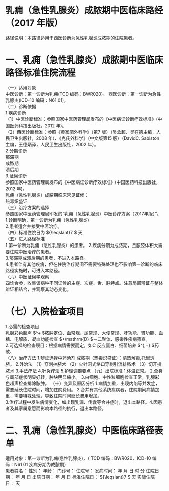 # 乳痈（急性乳腺炎）成脓期中医临床路经  （2017 年版）  
路径说明：本路径适用于西医诊断为急性乳腺炎成脓期的住院患者。  
# 一、乳痈（急性乳腺炎）成脓期中医临床路径标准住院流程  
（一）适用对象  
中医诊断：第一诊断为乳痈(TCD 编码：BWR020)。 西医诊断：第一诊断为急性乳腺炎(ICD-10 编码：N61 01)。  
（二）诊断依据  
1.疾病诊断  
（1）中医诊断标准：参照国家中医药管理局发布的《中医病证诊断疗效标准》(中国医药科技出版社，2012 年)。  
（2）西医诊断标准：参照《黄家驷外科学》（第7 版）（吴孟超、吴在德主编，人民卫生出版社，2008 年）、《克氏外科学》（中文版第15 版）（DavidC. Sabiston 主编，王德炳译，人民卫生出版社，2002 年）。  
2.分期诊断  
郁滞期  
成脓期  
溃后期  
3.证候诊断  
参照国家中医药管理局发布的《中医病证诊断疗效标准》(中国医药科技出版社，2012 年)。  
乳痈（急性乳腺炎）成脓期临床常见证候：  
热毒炽盛证  
（三）治疗方案的选择  
参照国家中医药管理局印发的“乳痈（急性乳腺炎）中医诊疗方案（2017年版）”。  
1.诊断明确，第一诊断为乳痈（急性乳腺炎）  
2.患者适合并接受中医治疗。  
（四）标准住院日为 ${\leqslant}7 $ 天  
（五）进入路径标准  
1.第一诊断为乳痈（急性乳腺炎）的患者。 2.疾病分期为成脓期，且脓腔体积大需要住院中医治疗的患者。  
3.郁滞期或溃后期的患者，不进入本路径。  
4.患者伴有其他疾病，但在住院治疗期间不需要特殊处理也不影响第一诊断的临床路径实施时，可进入本路径。  
（六）中医证候学观察  
四诊合参，收集该病种不同证候的主症、次症、舌、脉特点。注意局部辨证与整体辨证相结合，并观察其动态变化。  
# （七）入院检查项目  
1.必需的检查项目  
乳腺彩色超声 $^+ $脓肿定位、血常规、尿常规、大便常规、肝功能、肾功能、血糖、电解质、凝血功能检查 $+\mathrm{D} $－二聚体、感染性疾病筛查。  
2.可选择的检查项目：根据病情需要而定，如C 反应蛋白、细菌培养 $^{,+} $药敏、  
（八）治疗方法 1.辨证选择中药汤剂  成脓期（热毒炽盛证）：清热解毒,托里透脓。 2.外治法 （1）穿刺抽脓术 （2）火针洞式烙口穿刺引流排脓术  （3）切开排脓术 3.手法疗法  4.针灸疗法 5.护理调摄要点 （九）出院标准 1.体温正常。 2.全身与局部症状明显好转，肿块明显缩小。 3.白细胞、中性粒细胞检查正常，乳腺彩色超声检查排除脓肿。 （十）变异及原因分析 1.病情加重，出现内陷等并发症，需要延长住院时间，增加住院费用。 2.合并有其他系统疾病者，住院期间病情加重，需要特殊处理，导致住院时间延长费用增加。  
3.治疗过程中发生病情变化，如出现乳漏、传囊等合并症时，退出本路径。4.因患者及其家属意愿而影响本路径的执行，退出本路径。  
# 二、乳痈（急性乳腺炎）中医临床路径表单  
适用对象：第一诊断为乳痈(急性乳腺炎)，（ TCD 编码：BWR020、ICD-10 编码：N61 01 疾病分期为成脓期）  
患者姓名：          性别：    年龄：    门诊号：         住院号：            发病时间：   年  月  日  时  分  住院日期：   年  月  日 出院日期：   年  月   日 标准住院日： ${\leqslant}7 $ 天                实际住院日：    天  